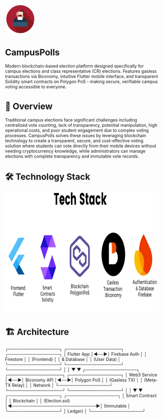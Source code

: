 <img src="https://raw.githubusercontent.com/OlaPhoenix/campuspolls/main/assets/images/appicon.png"
alt="CampusPolls logo"
width="100"
height="100"/>

# CampusPolls
Modern blockchain-based election platform designed specifically for campus elections and class representative (CR) elections. Features gasless transactions via Biconomy, intuitive Flutter mobile interface, and transparent Solidity smart contracts on Polygon PoS - making secure, verifiable campus voting accessible to everyone.

# 🎯 Overview
Traditional campus elections face significant challenges including centralized vote counting, lack of transparency, potential manipulation, high operational costs, and poor student engagement due to complex voting processes. CampusPolls solves these issues by leveraging blockchain technology to create a transparent, secure, and cost-effective voting solution where students can vote directly from their mobile devices without needing cryptocurrency knowledge, while administrators can manage elections with complete transparency and immutable vote records.

# 🛠 Technology Stack
<img src="https://raw.githubusercontent.com/OlaPhoenix/campuspolls/main/assets/images/techstack.jpg"
alt="Tech Stack"
width="800"
height="400"/>

# 🏗 Architecture
┌─────────────────┐    ┌──────────────────┐    ┌─────────────────┐
│   Flutter App   │◄──►│   Firebase Auth  │    │   Firestore     │
│   (Frontend)    │    │   & Database     │    │   (User Data)   │
└─────────────────┘    └──────────────────┘    └─────────────────┘
         │                                               │
         ▼                                               ▼
┌─────────────────┐    ┌──────────────────┐    ┌─────────────────┐
│   Web3 Service  │◄──►│   Biconomy API   │◄──►│  Polygon PoS    │
│   (Gasless TX)  │    │  (Meta-TX Relay) │    │   Network       │
└─────────────────┘    └──────────────────┘    └─────────────────┘
         │                                               │
         ▼                                               ▼
┌─────────────────┐                              ┌─────────────────┐
│ Smart Contract  │                              │   Blockchain    │
│ (Election.sol)  │◄────────────────────────────►│   (Immutable    │
└─────────────────┘                              │    Ledger)      │
                                                 └─────────────────┘